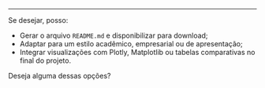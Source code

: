 
---

Se desejar, posso:
- Gerar o arquivo `README.md` e disponibilizar para download;
- Adaptar para um estilo acadêmico, empresarial ou de apresentação;
- Integrar visualizações com Plotly, Matplotlib ou tabelas comparativas no final do projeto.

Deseja alguma dessas opções?
